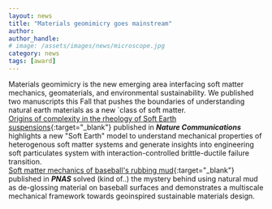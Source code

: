 ```yaml
---
layout: news
title: "Materials geomimicry goes mainstream"
author: 
author_handle: 
# image: /assets/images/news/microscope.jpg
category: news
tags: [award]
---
```

Materials geomimicry is the new emerging area interfacing soft matter mechanics, geomaterials, and environmental sustainability. We published two manuscripts this Fall that pushes the boundaries of understanding natural earth materials as a new `class of soft matter. <br>
[Origins of complexity in the rheology of Soft Earth suspensions](https://www.nature.com/articles/s41467-024-51357-y){:target="_blank"} published in <i><b>Nature Communications</b></i> highlights a new "Soft Earth" model to understand mechanical properties of heterogenous soft matter systems and generate insights into engineering soft particulates system with interaction-controlled brittle-ductile failure transition.<br> 
[Soft matter mechanics of baseball's rubbing mud](https://www.pnas.org/doi/10.1073/pnas.2413514121){:target="_blank"} published in <i><b>PNAS</b></i> solved (kind of..) the mystery behind using natural mud as de-glossing material on baseball surfaces and demonstrates a multiscale mechanical framework towards geoinspired sustainable materials design. 
